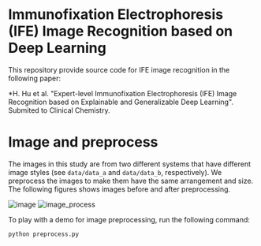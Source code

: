 # Immunofixation Electrophoresis (IFE) Image Recognition based on Deep Learning
This repository provide source code for IFE image recognition in the following paper:

*H. Hu et al. "Expert-level Immunofixation Electrophoresis (IFE) Image Recognition based on Explainable and Generalizable Deep Learning". Submited to Clinical Chemistry.


# Image and preprocess
The images in this study are from two different systems that have different image styles (see `data/data_a` and `data/data_b`, respectively). We preprocess the images to make them have the same arrangement and size. The following figures shows images before and after preprocessing.

![image](./data/data_a/20200824_1012358442.png) ![image_process](./data/data_a_prcess/20200824_1012358442.png)

To play with a demo for image preprocessing, run the following command:

```
python preprocess.py
```
